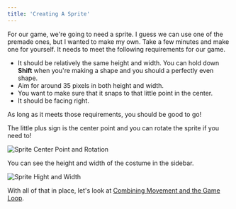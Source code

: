 ```yaml
---
title: 'Creating A Sprite'
---
```


For our game, we're going to need a sprite. I guess we can use one of the premade ones, but I wanted to make my own. Take a few minutes and make one for yourself. It needs to meet the following requirements for our game.

- It should be relatively the same height and width. You can hold down **Shift** when you're making a shape and you should a perfectly even shape.
- Aim for around 35 pixels in both height and width.
- You want to make sure that it snaps to that little point in the center.
- It should be facing right.

As long as it meets those requirements, you should be good to go!

The little plus sign is the center point and you can rotate the sprite if you need to!

![Sprite Center Point and Rotation](/images/scratch-sprite-center-point-and-rotation.png)

You can see the height and width of the costume in the sidebar.

![Sprite Hight and Width](/images/scratch-sprite-height-and-width.png)

With all of that in place, let's look at [Combining Movement and the Game Loop](combining-movement-and-the-game-loop).
